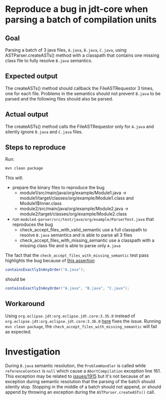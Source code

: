# Reproduce a bug in jdt-core when parsing a batch of compilation units

## Goal

Parsing a batch of 3 java files, `A.java`, `B.java`, `C.java`, using ASTParser.createASTs() method with a classpath
that contains one missing class file to fully resolve `B.java` semantics.

## Expected output

The createASTs() method should callback the FileASTRequestor 3 times, one for each file.
Problems in the semantics should not prevent `B.java` to be parsed and the following files should also be parsed.

## Actual output

The createASTs() method calls the FileASTRequestor only for `A.java` and silently ignore `B.java` and `C.java` files.

## Steps to reproduce

Run:
```bash
mvn clean package
```

This will:

* prepare the binary files to reproduce the bug
  * module1/src/main/java/org/example/Module1.java -> module1/target/classes/org/example/Module1.class and Module1$Inner.class
  * module2/src/main/java/org/example/Module2.java -> module2/target/classes/org/example/Module2.class
* run `module4-parser/src/test/java/org/example/ParserTest.java` that reproduces the bug
  * check_accept_files_with_valid_semantic use a full classpath to resolve `B.java` semantics and is able to parse all 3 files
  * check_accept_files_with_missing_semantic use a classpath with a missing class file and is able to parse only `A.java`

The fact that the `check_accept_files_with_missing_semantic` test pass highlights the bug because of [this assertion](module4-parser/src/test/java/org/example/ParserTest.java#L40)
```java
containsExactlyInAnyOrder("A.java");
```
should be
```java
containsExactlyInAnyOrder("A.java", "B.java", "C.java");
```

## Workaround

Using `org.eclipse.jdt:org.eclipse.jdt.core:3.35.0` instead of `org.eclipse.jdt:org.eclipse.jdt.core:3.36.0` [here](module4-parser/pom.xml#L34) fixes the issue.
Running `mvn clean package`, the `check_accept_files_with_missing_semantic` will fail as expected.

# Investigation

During `B.java` semantic resolution, the `ProblemHandler` is called while `referenceContext` is `null` which cause a `AbortCompilation` exception line 161.
This exception may be related to [issues/1915](https://github.com/eclipse-jdt/eclipse.jdt.core/issues/1915) but it's not
because of an exception during semantic resolution that the parsing of the batch should silently stop.
Stopping in the middle of a batch should not append, or should append by throwing an exception during the `ASTParser.createASTs()` call.
